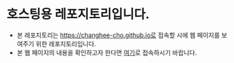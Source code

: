 # 호스팅용 레포지토리입니다.
- 본 레포지토리는 https://changhee-cho.github.io로 접속할 시에 웹 페이지를 보여주기 위한 레포지토리입니다.
- 본 웹 페이지의 내용을 확인하고자 한다면 <a href="https://changhee-cho.github.io">여기</a>로 접속하시기 바랍니다.
